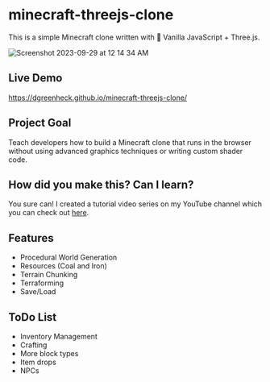 # minecraft-threejs-clone

This is a simple Minecraft clone written with 🍦 Vanilla JavaScript + Three.js.

![Screenshot 2023-09-29 at 12 14 34 AM](https://github.com/dgreenheck/minecraft-threejs-clone/assets/3814912/c39c6b2a-f6e4-4f43-824c-d0e727539170)

## Live Demo

https://dgreenheck.github.io/minecraft-threejs-clone/

## Project Goal

Teach developers how to build a Minecraft clone that runs in the browser without using advanced graphics techniques or writing custom shader code.

## How did you make this? Can I learn?

You sure can! I created a tutorial video series on my YouTube channel which you can check out [here](https://www.youtube.com/playlist?list=PLtzt35QOXmkKALLv9RzT8oGwN5qwmRjTo).

## Features
- Procedural World Generation
- Resources (Coal and Iron)
- Terrain Chunking
- Terraforming
- Save/Load

## ToDo List
- Inventory Management
- Crafting
- More block types
- Item drops
- NPCs
